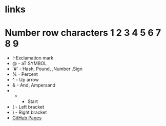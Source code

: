 # links
# Number row characters 1 2 3 4 5 6 7 8 9
- !-Exclamation mark
- @ - aT SYMBOL
- '#' - Hash, Pound, ,Number .Sign
- % - Percent
- ^ - Up arrow
-  & - And, Ampersand
-  * - Start
- ( - Left bracket
-  ) - Right bracket
- [GitHub Pages](https://github.com/Sanhouri27/links/edit/main/README.md)
